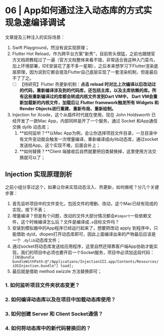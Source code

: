 #  06 | App如何通过注入动态库的方式实现急速编译调试

文章提及三种注入的实际场景：

1. Swift Playground，然没有说实现原理；
2. Flutter Hot Reload，作为跨平台方案"新秀“，目前势头很猛，之前也跟随官方文档把教程过了一遍（官方文档整体来看不错，非常适合我这种入门菜鸟，加上环境部署，IDE安装花了差不多一星期），之后本来想学习下Flutter渲染底层原理，因为说到它都会提及Flutter自己底层实现了一套渲染机制，但是最后不了了之。
   * [ ] 【待研究】Flutter 热更新机制：**点击 reload 时对比上次编译以后改动过的代码，重新编译涉及到的代码库，还包括主库，以及主库依赖的库。所有这些重新编译过的库都会转成内核文件发到Dart VM中， Dart VM会重新加载新的内核文件，加载后让 Flutter framework触发所有 Widgets 和Render Objects进行重建、重新布局、重新绘制。**
3. Injection for Xcode，这个从插件时代就在使用，现在 John Holdsworth 已经开发了一款Mac App，内部同样是开了一个服务，通过 Socket 和App通信交换 dylib 动态库；
   1. **如何监听？**以Mac App为例，会让你选择项目文件目录，一旦目录中有文件变动就会触发一次增量编译，重新编译成dylib动态库，通过socket发送给App。这个实现不难，后面会补上；
   2. **如何替换？**Client 端接收后自然就要把旧类替换掉，这里使用方法交换就可以了；

## Injection 实现原理剖析

之前小组分享过这个，如果让你来实现动态注入、热更新，如何做呢？分几个关键步骤：

1. 首先监听项目中的文件变化，包括文件的增删、改动，这个Mac已经有现成的实现，按下不表；
2. 增量编译？但是有个问题，改动的文件大部分情况都会`#import`一些依赖文件，这个时候编译怎么玩？文件是编译成`.o`目标文件吗？
3. 安装到模拟器中的App程序已经运行起来了，想要把改动 apply 到程序中，只能借助 dyld，dlopen打开动态库即可，因此上面编译出来的产物最后应该是一个 `.dylib`动态库文件；
4. 通过socket将动态库发送给应用程序，这里自然还得靠客户端App协助才能实现，我们的项目中必须也要开启一个Socket服务，项目中必须加这段代码： ` [[NSBundle bundleWithPath:@"/Applications/InjectionIII.app/Contents/Resources/iOSInjection.bundle"] load];`
5. 最后就是借助 method swizzle 方法替换即可；



### 1. 如何监听项目文件夹状态变更？

### 2. 如何编译动态库以及在项目中加载动态库使用？

### 3. 如何创建 Server 和 Client Socket通信？

### 4. 如何将动态库中的新代码替换旧的？







































